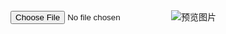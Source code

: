 <!DOCTYPE html>
<html lang="zh-CN">
<body>
    <input type="file" id="fileInput">
    <img id="previewImg" alt="预览图片">
    <script>
        const fileInput = document.getElementById('fileInput');
        const previewImg = document.getElementById('previewImg');
        fileInput.addEventListener('change', function (e) {
            const file = e.target.files[0];
            if (file) {
                const reader = new FileReader();
                reader.onload = function (evt) {
                    previewImg.src = evt.target.result;
                    previewImg.style.display = 'block';
                };
                reader.readAsDataURL(file);
            }
        });
    </script>
</body>
</html>
